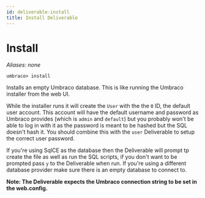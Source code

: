 ```yaml
---
id: deliverable-install
title: Install Deliverable
---
```


# Install

_Aliases: none_

    umbraco> install

Installs an empty Umbraco database. This is like running the Umbraco installer from the web UI.

While the installer runs it will create the `User` with the the `0` ID, the default user account. This account will have the default username and password as Umbraco provides (which is `admin` and `default`) but you probably won't be able to log in with it as the password is meant to be hashed but the SQL doesn't hash it. You should combine this with the `user` Deliverable to setup the correct user password.

If you're using SqlCE as the database then the Deliverable will prompt tp create the file as well as run the SQL scripts, if you don't want to be prompted pass `y` to the Deliverable when run. If you're using a different database provider make sure there is an empty database to connect to.

**Note: The Deliverable expects the Umbraco connection string to be set in the web.config.**

